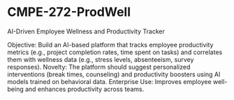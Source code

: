 # CMPE-272-ProdWell

AI-Driven Employee Wellness and Productivity Tracker

Objective: Build an AI-based platform that tracks employee productivity metrics (e.g., project completion rates, time spent on tasks) and correlates them with wellness data (e.g., stress levels, absenteeism, survey responses).
Novelty: The platform should suggest personalized interventions (break times, counseling) and productivity boosters using AI models trained on behavioral data.
Enterprise Use: Improves employee well-being and enhances productivity across teams.
